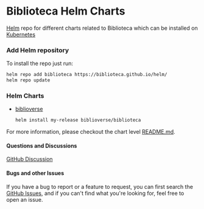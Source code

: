 # Biblioteca Helm Charts

[Helm](https://helm.sh) repo for different charts related to Biblioteca which can be installed on [Kubernetes](https://kubernetes.io)

### Add Helm repository

To install the repo just run:

```bash
helm repo add biblioteca https://biblioteca.github.io/helm/
helm repo update
```

### Helm Charts

* [biblioverse](https://biblioverse.github.io/helm/)

  ```bash
  helm install my-release biblioverse/biblioteca
  ```

For more information, please checkout the chart level [README.md](./charts/biblioteca/README.md).

#### Questions and Discussions
[GitHub Discussion](https://github.com/biblioverse/helm/discussions)

#### Bugs and other Issues
If you have a bug to report or a feature to request, you can first search the [GitHub Issues](https://github.com/biblioverse/helm/issues), and  if you can't find what you're looking for, feel free to open an issue.
